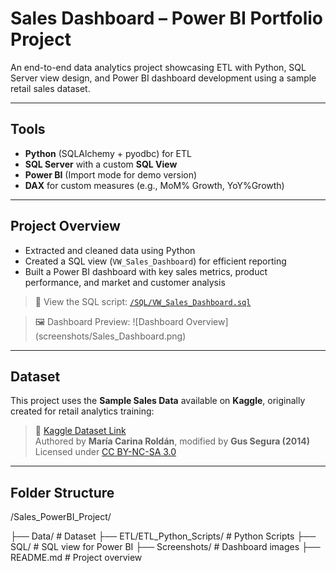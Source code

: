 #  Sales Dashboard – Power BI Portfolio Project

An end-to-end data analytics project showcasing ETL with Python, SQL Server view design, and Power BI dashboard development using a sample retail sales dataset.

---

## Tools

- **Python** (SQLAlchemy + pyodbc) for ETL
- **SQL Server** with a custom **SQL View**
- **Power BI** (Import mode for demo version)
- **DAX** for custom measures (e.g., MoM% Growth, YoY%Growth)
---

## Project Overview

- Extracted and cleaned data using Python
- Created a SQL view (`VW_Sales_Dashboard`) for efficient reporting
- Built a Power BI dashboard with key sales metrics, product performance, and market and customer analysis

> 📂 View the SQL script: [`/SQL/VW_Sales_Dashboard.sql`](sql/vw_sales_dashboard.sql)

> 🖼️ Dashboard Preview:
>![Dashboard Overview] (screenshots/Sales_Dashboard.png)

---

## Dataset 

This project uses the **Sample Sales Data** available on **Kaggle**, originally created for retail analytics training:

> 📎 [Kaggle Dataset Link](https://www.kaggle.com/datasets/gusgsegura/sales-sample-data)  
> Authored by **María Carina Roldán**, modified by **Gus Segura (2014)**  
> Licensed under [CC BY-NC-SA 3.0](https://creativecommons.org/licenses/by-nc-sa/3.0/)

---

## Folder Structure

/Sales_PowerBI_Project/

├── Data/ # Dataset
├── ETL/ETL_Python_Scripts/ # Python Scripts
├── SQL/ # SQL view for Power BI
├── Screenshots/ # Dashboard images
├── README.md # Project overview

